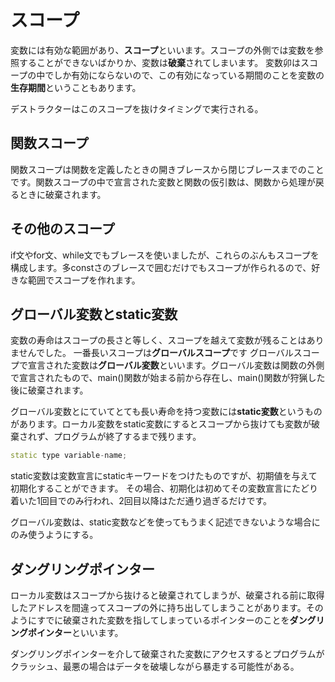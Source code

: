 # スコープ
変数には有効な範囲があり、**スコープ**といいます。スコープの外側では変数を参照することができないばかりか、変数は**破棄**されてしまいます。
変数卯はスコープの中でしか有効にならないので、この有効になっている期間のことを変数の**生存期間**ということもあります。

デストラクターはこのスコープを抜けタイミングで実行される。

## 関数スコープ
関数スコープは関数を定義したときの開きブレースから閉じブレースまでのことです。関数スコープの中で宣言された変数と関数の仮引数は、関数から処理が戻るときに破棄されます。

## その他のスコープ
if文やfor文、while文でもブレースを使いましたが、これらのぶんもスコープを構成します。多constさのブレースで囲むだけでもスコープが作られるので、好きな範囲でスコープを作れます。

## グローバル変数とstatic変数
変数の寿命はスコープの長さと等しく、スコープを越えて変数が残ることはありませんでした。
一番長いスコープは**グローバルスコープ**です
グローバルスコープで宣言された変数は**グローバル変数**といいます。グローバル変数は関数の外側で宣言されたもので、main()関数が始まる前から存在し、main()関数が狩猟した後に破棄されます。

グローバル変数とにていてとても長い寿命を持つ変数には**static変数**というものがあります。ローカル変数をstatic変数にするとスコープから抜けても変数が破棄されず、プログラムが終了するまで残ります。
```C++
static type variable-name;
```
static変数は変数宣言にstaticキーワードをつけたものですが、初期値を与えて初期化することができます。
その場合、初期化は初めてその変数宣言にたどり着いた1回目でのみ行われ、2回目以降はただ通り過ぎるだけです。

グローバル変数は、static変数などを使ってもうまく記述できないような場合にのみ使うようにする。

## ダングリングポインター
ローカル変数はスコープから抜けると破棄されてしまうが、破棄される前に取得したアドレスを間違ってスコープの外に持ち出してしまうことがあります。そのようにすでに破棄された変数を指してしまっているポインターのことを**ダングリングポインター**といいます。

ダングリングポインターを介して破棄された変数にアクセスするとプログラムがクラッシュ、最悪の場合はデータを破壊しながら暴走する可能性がある。
